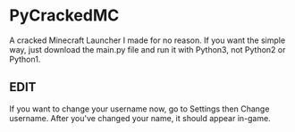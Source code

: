 # PyCrackedMC
A cracked Minecraft Launcher I made for no reason.
If you want the simple way, just download the main.py file and run it with Python3, not Python2 or Python1.

## EDIT
If you want to change your username now, go to Settings then Change username. After you've changed your name, it should appear in-game.
